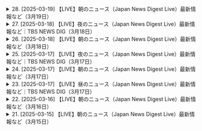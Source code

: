<details>
<summary>28. [2025-03-19] 【LIVE】朝のニュース（Japan News Digest Live）最新情報など（3月19日）</summary><br>

<a href="https://www.youtube.com/watch?v=zYj7mptj-kc" target="_blank">
    <img src="https://img.youtube.com/vi/zYj7mptj-kc/maxresdefault.jpg" 
        alt="[Youtube]" width="200">
</a>

# 【LIVE】朝のニュース（Japan News Digest Live）最新情報など（3月19日）

## ニュース番組の内容まとめ（2024年5月20日頃）

**1. 住宅ローン減税と金利動向**

*   住宅ローン減税制度の見直しにより、住宅ローンの金利が上昇し、借入額が増加する可能性がある。
*   米国の平均住宅ローン金利が7％を超え、日本の住宅ローン金利にも影響を与えている。
*   今後、金利が安定するか、さらに上昇するかが焦点となっている。

**2. 食品価格高騰（米）**

*   政府所有の備蓄米が大手業者の入札で落札された。
*   埼玉県内の倉庫から工場へ運ばれ、おろし売り業者などを介して、下旬には店頭販売される見込み。
*   備蓄米の価格は、1kgあたり約4077円と高止まりしており、消費者への負担が大きい。

**3. ガザ地区の情勢**

*   イスラエル軍がパレスチナ自治区ガザ地区への大規模な空爆を続けている。 ガザ保健当局によると、死者数は400人を超えた。
*   ネタニヤフ首相は、攻撃は「始まりに過ぎない」と述べ、ハマスとの交戦を継続する姿勢を示している。
*   イエメンの武装組織フーシ派もイスラエルへの攻撃を続けている。

**4. ロシア・ウクライナ情勢**

*   トランプ米大統領とプーチン露大統領が電話会談を行い、ロシア側はウクライナのエネルギー施設などへの攻撃を３０日間停止することに合意。全面停戦には至らず。
*   両首脳は中東での停戦交渉に合意したと発表。

**5. その他**

*   JR東海の運転手が列車運転中、スマホを操作。SNSを閲覧していたことが発覚。 車内規則で禁止されており、今後の調査が行われる予定。



**注記:** これはニュース番組の内容を要約したものであり、すべての情報を示しているわけではありません。
</details>

<details>
<summary>27. [2025-03-18] 【LIVE】夜のニュース（Japan News Digest Live）最新情報など｜TBS NEWS DIG（3月18日）</summary><br>

<a href="https://www.youtube.com/watch?v=GYyP8YiAwlk" target="_blank">
    <img src="https://img.youtube.com/vi/GYyP8YiAwlk/maxresdefault.jpg" 
        alt="[Youtube]" width="200">
</a>

# 【LIVE】夜のニュース（Japan News Digest Live）最新情報など｜TBS NEWS DIG（3月18日）

## 新聞重點摘要：

以下針對提供的文字稿進行重點整理，分為數個小節，並以條列式呈現：

**一、以巴衝突與政治動向：**

*  報導中未提及此部分，僅有其他新聞資訊，無法歸納相關重點。

**二、食品安全與賞味期限：**

*   **背景:** 日本消費者廳計畫修改食品賞味期限規範，旨在減少食物浪費。
*   **現行制度:** 賞味期限的決定包含食品的安全性檢測，並乘以安全係數(0.8以上)來設定期限。
*   **新政策:** 消費者廳將要求企業將安全係數降低至接近1，延長食品賞味期限。
*   **實例:**
    *   明治已將部分巧克力賞味期限延至2個月。
    *   日芙蓉等廠商也宣布部分商品延長賞味期限。
*   **考量:** 延長賞味期限的前提是確保食品的安全性與品質。部分國家傾向取消賞味期限，改以消費期限（指食品開始變質的時間）。

**三、幼兒保育機構事故：**

*   **事件概述：** 去年十二月東京世田谷區認可街保育設施一名4個月大的男嬰正醬，昏迷時被發現，後經確認死亡。
*   **警視廳調查：** 警視廳以業務上過失致死罪的名義文件送上由前的園長男性以及當時是職員的園長之子男性。
*   **疑點：** 涉案園長被指控對嬰幼兒安全睡眠指導不足，涉案職員則被指控以俯臥姿勢讓正醬蓋上棉被。
*    **家屬立場:** 正醬母親希望盡快查明事故原因。

**備註:**

*   文章包含多個看似獨立的新聞報導，因此重點摘要分別呈現。
*   以上為根據文字稿所做的重點整理，可能有資訊闕漏。
</details>

<details>
<summary>26. [2025-03-18] 【LIVE】朝のニュース（Japan News Digest Live）最新情報など（3月18日）</summary><br>

<a href="https://www.youtube.com/watch?v=4bLOPKhj5Xk" target="_blank">
    <img src="https://img.youtube.com/vi/4bLOPKhj5Xk/maxresdefault.jpg" 
        alt="[Youtube]" width="200">
</a>

# 【LIVE】朝のニュース（Japan News Digest Live）最新情報など（3月18日）

## 新聞重點摘要

### 國際及政治
* **烏克蘭局勢:** 未提及相關內容，若此處有國際新聞應在此列出。

### 日本國內
* **富士山登山規制:** 静岡縣議會通過徵收每人4000日元的登山規費，與山梨縣實施通行費政策同步。
* **勞工薪資:** 全日勞動省調查顯示，全職勞工平均月薪漲幅為33年來最高，達34,100日元。男女薪資差距仍存，但創歷史最小值。

### 社会事件及灾害
* **交通事故 (自行车):** 靜岡縣富士宮市一輛汽車撞擊倒在道路上的28歲小提琴家，確認死亡。
* **交通事故 (撞人):** 千葉縣印西市一輛汽車撞擊倒在道路上的28歲小提琴家，確認死亡。
* **高居謎解き活动:** 在高居區開始了一項基於智慧型手機的謎解活動，旨在增強人們對皇室活動和文化的理解。

### 藝能・文化
* **石田亞由美去世:** 歌手暨演員石田亞由美因甲狀腺功能低下症於11日在東京過世，享年76歲。

### 其他
* **智能手機謎題活動:**高居區開始舉辦一個智能手機謎題活動，其目的是為了讓民眾更深入地瞭解皇室活動及文化。
* **智能手機謎題活動:**高居區舉辦智慧型手機謎題活動，旨在讓大眾更深入瞭解皇室活動及文化。
</details>

<details>
<summary>25. [2025-03-17] 【LIVE】夜のニュース（Japan News Digest Live）最新情報など｜TBS NEWS DIG（3月17日）</summary><br>

<a href="https://www.youtube.com/watch?v=MvJX2ZtuX0E" target="_blank">
    <img src="https://img.youtube.com/vi/MvJX2ZtuX0E/maxresdefault.jpg" 
        alt="[Youtube]" width="200">
</a>

# 【LIVE】夜のニュース（Japan News Digest Live）最新情報など｜TBS NEWS DIG（3月17日）

## 新聞內容重點整理 (截至指定稿件結束)

**一、民生經濟**

*   **米價上漲:** 消費者對於食用品項價格上漲表達關注。

**二、政治問題:**

*   **石總理商品權問題:**
    *   野黨持續質詢石總理的商品權分配爭議。
    *   石總理承認未經常購物，難以掌握實際民情。
    *   部分與黨內要求改換總理，但石總理不願辭職，強調承擔責任。
    *   野黨要求石總理出現在政治倫理審議會說明。
    *   民調顯示石總理支持度持續下跌。
    *   公明黨承認民怨，預期對參議院選舉影響負面。

**三、環境保護:**

*   **櫻花保全:** 麒麟啤酒推出「櫻花AI相機」，透過手機拍攝能測量櫻花健康狀況，資料提供地方自治體進行維護。

**四、自然災害:**
* 未提及。

**五、社會事件:**
* 未提及。

**六、其他:**

*   **參議院選舉:** 各黨對選舉準備與選情做評估。
* **石總理支持度:** 影響了選舉策略和態勢。
*  **櫻花保護:** 新技術在環境保護中的應用。

**備考:**

*   重點整理以原文內容為基準，未加入額外資訊。
*   資訊以時間順序為基礎，條列式呈現。
*  新聞內容的重點以政治事件為主。
* 稿件停在最後野黨要求石總理出席政治倫理審議會。
</details>

<details>
<summary>24. [2025-03-17] 【LIVE】朝のニュース（Japan News Digest Live）最新情報など（3月17日）</summary><br>

<a href="https://www.youtube.com/watch?v=boPMrsBeACo" target="_blank">
    <img src="https://img.youtube.com/vi/boPMrsBeACo/maxresdefault.jpg" 
        alt="[Youtube]" width="200">
</a>

# 【LIVE】朝のニュース（Japan News Digest Live）最新情報など（3月17日）

## 主要新聞重點整理(2024年5月17日)

### 政治與選舉

*   **千葉縣知事選舉：** 熊俊一當選第二任期。他表示將致力於企業誘致與防災對策。
*   **東京都議員襲擊事件：** NHK黨立花孝志遭襲擊，嫌犯坦稱欲攻擊頭部但因緊張而失手。
*   **美國總統選舉：** 馬斯克的言行引發爭議，各地頻發生抗議活動及破壞事件。

### 國際太空計畫

*   **國際太空站(ISS)任務：** 大西拓也搭乘 Crew Dragon 成功抵達 ISS，將擔任船長並執行科學研究。

### 美國國內政治

*   **政府官員裁減爭議：** 馬斯克要求大幅裁減聯邦政府官員，引發美國國內抗議。

### 社會事件

*  **美容診所威脅：** 擁有一輛賽博卡客的西리아裔醫師，因馬斯克的政治立場而遭人威脅。

### 各種挑戰

*   **勞動力短缺、通貨膨脹與人口老齢化：** 日本正面临人口结构的变化、经济问题。
*   **美國國內極端行為：** 賽博卡客受損、充電站被破壞、美容診所受到威脅等事件層出不窮。

**備註:** 此整理以新聞內容為基礎，力求客觀和簡潔。
</details>

<details>
<summary>23. [2025-03-17] 【LIVE】昼のニュース（Japan News Digest Live）最新情報など｜TBS NEWS DIG（3月17日）</summary><br>

<a href="https://www.youtube.com/watch?v=NPrw_I36XZc" target="_blank">
    <img src="https://img.youtube.com/vi/NPrw_I36XZc/maxresdefault.jpg" 
        alt="[Youtube]" width="200">
</a>

# 【LIVE】昼のニュース（Japan News Digest Live）最新情報など｜TBS NEWS DIG（3月17日）

## 學術文獻重點整理：美軍空母遇襲事件

本文件針對提供的資訊進行學術性的重點整理。由於原始文本極為簡略，以下整理聚焦於可提取的事實和初步的推論框架。

**一、事件概要**

*   **事件主體：** 美國海軍航空母艦。
*   **攻擊方：** 自稱「まし一方風派」的聲稱發言人。
*   **事件地點：** 公海。
*   **事件描述：** 疑似遭到攻擊。

**二、觀念詮述**

*   **聲稱主張：**  「まし一方風派」宣稱對美軍空母實行攻擊，暗示其具有實質的軍事行動能力或意圖，但其真實性有待驗證。這種聲稱本身即對國際關係和安全局勢構成潛在的影響，需要予以重視。
*   **公海定義：** 公海是指不屬於任何一個國家主權管轄的國際水域，任何國家在公海的活動都須遵守國際法規範，特別是與軍事活動相關的規定。

**三、原因推估（基於有限信息）**

由於原始文本缺乏具體原因闡述，以下推測基於一般地緣政治及衝突理論框架：

*   **意識形態衝突：** 「まし一方風派」的名稱暗示其可能基於某種特定意識形態或政治立場，這些立場可能與美國的戰略利益或其他國家發生對立。
*   **地緣政治競爭：** 事件可能與區域或國際層面的地緣政治競爭有關，攻擊行為旨在試圖削弱美國在該地區的影響力或表達對特定政策的不滿。
*   **挑釁行為：** 行為可能為刻意挑釁，其目的在於引發衝突或吸引國際社會的關注。

**四、潛在影響與解決方案**

*   **局勢升級風險：** 若聲稱屬實，該事件可能導致地區或國際局勢升級，引發軍事衝突。
*   **國際社會關注：** 事件勢必將引發國際社會的關注，可能導致聯合國等國際組織介入調解和調查。
*   **解決方案設想：**
    *   **獨立調查：** 進行獨立和透明的調查，核實事件真相，確定責任方。
    *   **外交斡旋：** 展開外交斡旋，促進各方對話，尋求和平解決爭端。
    *   **國際合作：** 加強國際合作，共同維護 maritime 安全和 regional 穩定。

**五、結論與建議**

原始文獻資訊過於簡略，難以對事件本身進行全面評估。建議進一步蒐集相關資訊，包括：

*   **驗證攻擊聲稱的真實性：**  確認是否真有攻擊事件發生，以及攻擊的規模和造成的損害。
*   **辨識「まし一方風派」的背景：**  了解該組織的 ideoloy, 政權目標和行動模式.
*   **分析事件的 geopolitical 背景：**  評估該事件可能對 regional 和 global 安全局勢的影響。

通过深入分析这些信息，才能对事件进行更准确的评估，并提出更有效的应对策略。
</details>

<details>
<summary>22. [2025-03-16] 【LIVE】朝のニュース（Japan News Digest Live）最新情報など（3月16日）</summary><br>

<a href="https://www.youtube.com/watch?v=xm69QRwG0Y0" target="_blank">
    <img src="https://img.youtube.com/vi/xm69QRwG0Y0/maxresdefault.jpg" 
        alt="[Youtube]" width="200">
</a>

# 【LIVE】朝のニュース（Japan News Digest Live）最新情報など（3月16日）

## 主要ニュース速報（2024年1月16日）

### 政治・外交

*   **ミャンマー空爆:** 軍事政権による空爆で少なくとも27人（うち子供6人）が死亡。4年前のクーデター以降、8000回以上もの空爆が確認されている。
*   **イメン空爆:** アメリカ軍がイメンを空爆。少なくとも13人の民間人が死亡。これは、イスラム組織ハへの攻撃を予告した風派勢力に対する措置。

### 事件・事故

*   **埼玉県強盗:** 所沢市のコンビニエンスストアで男が刃物で脅し、現金およそ4万円を強奪して逃走。
*   **フィリピン<0xE3><0x80><0x80>特殊詐欺：** 日本人女性がルフィーグループの特殊詐欺団と疑われ逮捕。日本で窃盗容疑での指名手配が出ていた。

### 国際

*   **宇宙開発:** 日本人宇宙飛行士 大西卓哉氏がISS（国際宇宙ステーション）へ出発。約半年にわたる長期滞在予定。

### その他

*   **イエメン紛争:** アメリカ軍がイエメンを空爆、少なくとも13人の民間人が死亡。
*  **強盗事件:** 埼玉県所で沢市のコンビニエンスストアで強盗事件が発生。男が刃物で店員を脅し、現金を強奪して逃走しました。




**注意:** これは、提供されたテキストからの要約です。 最新情報や詳細は、信頼できるニュースソースから確認してください。
</details>

<details>
<summary>21. [2025-03-15] 【LIVE】朝のニュース（Japan News Digest Live）最新情報など（3月15日）</summary><br>

<a href="https://www.youtube.com/watch?v=beysKL68KVk" target="_blank">
    <img src="https://img.youtube.com/vi/beysKL68KVk/maxresdefault.jpg" 
        alt="[Youtube]" width="200">
</a>

# 【LIVE】朝のニュース（Japan News Digest Live）最新情報など（3月15日）

好的，以下根據您提供的文章，整理出重點資訊：

**一、日本總理禮品風波**

*   **事件概要：** 日本石場總理在招待選定一回合的眾議院議員時，向每人贈送價值約十萬日元的商品券，被反對黨指責涉嫌以金錢影響選舉。
*   **石場總理的回應：** 將商品券視為對議員參與會後的表達感謝之情，認為不涉及違法。
*   **反對黨的立場：** 強烈批評石場總理此舉，認為違背政治倫理，要求石場總理說明。
*   **公明黨的立場：**對事件表達嚴正態度，認為事件有損政治信用。
*   **事件影響：** 該事件已對年度預算審議和石場總理的信譽造成影響。

**二、G7外長會議**

*   **會議主題：** 聚焦解決烏克蘭衝突。
*   **要求：** 要求俄羅斯以公平條件接受停火協議。
*   **制裁威胁：** 若俄羅斯拒絕接受停火協議，G7 將會考慮進一步制裁。
*   **譴責：**譴責北朝鮮、伊朗等國家向俄羅斯提供協助。

**三、美國貿易政策**

*   **汽車關稅：** 特朗普及美國官員表示，對於汽車關稅的政策，美國希望所有國家都能公平對待，不會特別優待任何一個國家，可能會將汽車關稅提高到25 %。

**四、以色列與哈瑪斯談判**

*   **人質釋放 :** 哈瑪斯宣布釋放一名有美國國籍的人質及其四名遺骸。
*    **停火談判：**哈瑪斯要求進入第二階段停火談判，但以色列要求延長暫時停火期。
</details>

